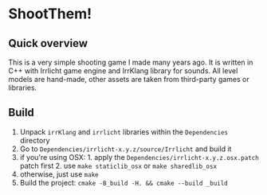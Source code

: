 # ShootThem!

## Quick overview

This is a very simple shooting game I made many years ago. It is written in C++ with Irrlicht game engine and IrrKlang library for sounds. All level models are hand-made, other assets are taken from third-party games or libraries.

## Build

1. Unpack `irrKlang` and `irrlicht` libraries within the `Dependencies` directory
2. Go to `Dependencies/irrlicht-x.y.z/source/Irrlicht` and build it
  1. if you're using OSX:
    1. apply the `Dependencies/irrlicht-x.y.z.osx.patch` patch first
    2. use `make staticlib_osx` or `make sharedlib_osx`
  2. otherwise, just use `make`
3. Build the project: `cmake -B_build -H. && cmake --build _build`
